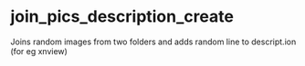 # join_pics_description_create
Joins random images from two folders and adds random line to descript.ion (for eg xnview)
